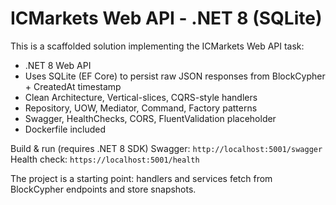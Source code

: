 # ICMarkets Web API - .NET 8 (SQLite)

This is a scaffolded solution implementing the ICMarkets Web API task:
- .NET 8 Web API
- Uses SQLite (EF Core) to persist raw JSON responses from BlockCypher + CreatedAt timestamp
- Clean Architecture, Vertical-slices, CQRS-style handlers
- Repository, UOW, Mediator, Command, Factory patterns
- Swagger, HealthChecks, CORS, FluentValidation placeholder
- Dockerfile included

Build & run (requires .NET 8 SDK)
Swagger: `http://localhost:5001/swagger`
Health check: `https://localhost:5001/health`

The project is a starting point: handlers and services fetch from BlockCypher endpoints and store snapshots.
